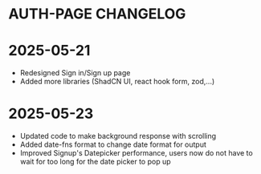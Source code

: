 # AUTH-PAGE CHANGELOG

# 2025-05-21
- Redesigned Sign in/Sign up page
- Added more libraries (ShadCN UI, react hook form, zod,...) 

# 2025-05-23
- Updated code to make background response with scrolling
- Added date-fns format to change date format for output
- Improved Signup's Datepicker performance, users now do not have to wait for too long 
  for the date picker to pop up
